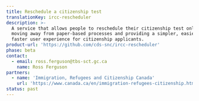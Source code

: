```yaml
---
title: Reschedule a citizenship test
translationKey: ircc-rescheduler
description: >-
  A service that allows people to reschedule their citizenship test online,
  moving away from paper-based processes and providing a simpler, easier and
  faster user experience for citizenship applicants.
product-url: 'https://github.com/cds-snc/ircc-rescheduler'
phase: beta
contact:
  - email: ross.ferguson@tbs-sct.gc.ca
    name: Ross Ferguson
partners:
  - name: 'Immigration, Refugees and Citizenship Canada'
    url: 'https://www.canada.ca/en/immigration-refugees-citizenship.html'
status: past
---
```


